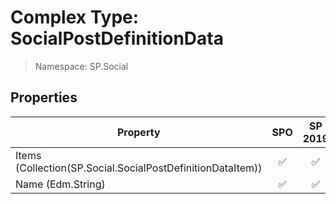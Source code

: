 # Complex Type: SocialPostDefinitionData

> Namespace: SP.Social

## Properties

Property | SPO | SP 2019 | SP 2016 | SP 2013
----------|:---:|:-------:|:-------:|:-------:
Items (Collection(SP.Social.SocialPostDefinitionDataItem)) | ✅ | ✅ | ✅ | ✅
Name (Edm.String) | ✅ | ✅ | ✅ | ✅